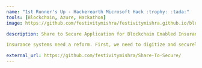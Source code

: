```yaml
---
name: "1st Runner's Up - Hackerearth Microsoft Hack :trophy: :tada:"
tools: [Blockchain, Azure, Hackathon]
image: https://github.com/festivitymishra/festivitymishra.github.io/blob/master/_projects/figures/Ideation.png?raw=true

description: Share to Secure Application for Blockchain Enabled Insurance on Azure Blockchain Workbench.

Insurance systems need a reform. First, we need to digitize and securely share claims data and other associated data (health records for health insurance, automobile records for auto insurance, etc.) across stakeholders. Second, we need to codify business rules and automate claims processing, such that payments are automatically and quickly transferred when claims are verified. 

external_url: https://github.com/festivitymishra/Share-To-Secure/
---
```

